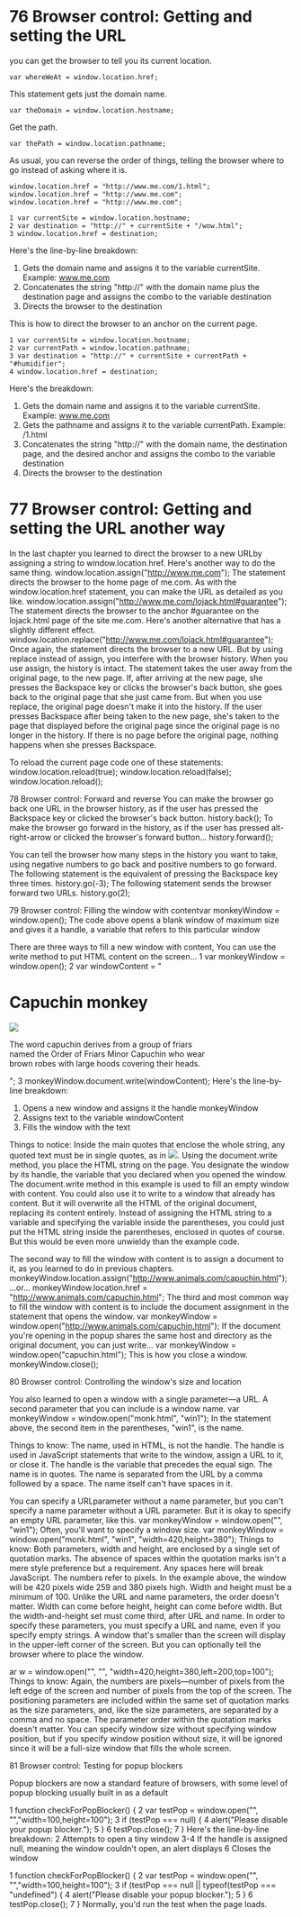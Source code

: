 # 76 Browser control: Getting and setting the URL

you can get the browser to tell you its current location.
```
var whereWeAt = window.location.href;
```
This statement gets just the domain name.
```
var theDomain = window.location.hostname;
```
Get the path.
```
var thePath = window.location.pathname;
```
As usual, you can reverse the order of things, telling the browser where to go instead of
asking where it is.
```
window.location.href = "http://www.me.com/1.html";
window.location.href = "http://www.me.com";
window.location.href = "http://www.me.com";
```
```
1 var currentSite = window.location.hostname;
2 var destination = "http://" + currentSite + "/wow.html";
3 window.location.href = destination;
```
Here's the line-by-line breakdown:
1. Gets the domain name and assigns it to the variable currentSite. Example:
www.me.com
2. Concatenates the string "http://" with the domain name plus the destination page and
assigns the combo to the variable destination
3. Directs the browser to the destination

This is how to direct the browser to an anchor on the current page.
```
1 var currentSite = window.location.hostname;
2 var currentPath = window.location.pathname;
3 var destination = "http://" + currentSite + currentPath + "#humidifier";
4 window.location.href = destination;
```
Here's the breakdown:
1. Gets the domain name and assigns it to the variable currentSite. Example:
www.me.com
2. Gets the pathname and assigns it to the variable currentPath. Example: /1.html
3. Concatenates the string "http://" with the domain name, the destination page, and the
desired anchor and assigns the combo to the variable destination
4. Directs the browser to the destination

# 77 Browser control: Getting and setting the URL another way

In the last chapter you learned to direct the browser to a new URLby assigning a string to
window.location.href. Here's another way to do the same thing.
window.location.assign("http://www.me.com");
The statement directs the browser to the home page of me.com.
As with the window.location.href statement, you can make the URL as detailed as you
like.
window.location.assign("http://www.me.com/lojack.html#guarantee");
The statement directs the browser to the anchor #guarantee on the lojack.html page of the
site me.com.
Here's another alternative that has a slightly different effect.
window.location.replace("http://www.me.com/lojack.html#guarantee");
Once again, the statement directs the browser to a new URL. But by using replace
instead of assign, you interfere with the browser history. When you use assign, the history is
intact. The statement takes the user away from the original page, to the new page. If, after
arriving at the new page, she presses the Backspace key or clicks the browser's back button,
she goes back to the original page that she just came from. But when you use replace, the
original page doesn't make it into the history. If the user presses Backspace after being taken
to the new page, she's taken to the page that displayed before the original page since the
original page is no longer in the history. If there is no page before the original page, nothing
happens when she presses Backspace.

To reload the current page code one of these statements:
window.location.reload(true);
window.location.reload(false);
window.location.reload();

78
Browser control:
Forward and reverse
You can make the browser go back one URL in the browser history, as if the user has
pressed the Backspace key or clicked the browser's back button.
history.back();
To make the browser go forward in the history, as if the user has pressed alt-right-arrow
or clicked the browser's forward button...
history.forward();

You can tell the browser how many steps in the history you want to take, using negative
numbers to go back and positive numbers to go forward. The following statement is the
equivalent of pressing the Backspace key three times.
history.go(-3);
The following statement sends the browser forward two URLs.
history.go(2);

79
Browser control:
Filling the window with contentvar monkeyWindow = window.open();
The code above opens a blank window of maximum size and gives it a handle, a variable
that refers to this particular window

There are three ways to fill a new window with content, You can use the write method to
put HTML content on the screen...
1 var monkeyWindow = window.open();
2 var windowContent = "<h1>Capuchin monkey</h1><img src= 'monkey.jpg'><p>The word capuchin derives from a
group of friars<br>named the Order of Friars Minor Capuchin who wear<br>brown
robes with large hoods covering their heads.</p>";
3 monkeyWindow.document.write(windowContent);
Here's the line-by-line breakdown:
1. Opens a new window and assigns it the handle monkeyWindow
2. Assigns text to the variable windowContent
3. Fills the window with the text

Things to notice:
Inside the main quotes that enclose the whole string, any quoted text must be in single
quotes, as in <img src='monkey.jpg'>.
Using the document.write method, you place the HTML string on the page. You
designate the window by its handle, the variable that you declared when you opened the
window.
The document.write method in this example is used to fill an empty window with
content. You could also use it to write to a window that already has content. But it will
overwrite all the HTML of the original document, replacing its content entirely.
Instead of assigning the HTML string to a variable and specifying the variable inside the
parentheses, you could just put the HTML string inside the parentheses, enclosed in
quotes of course. But this would be even more unwieldy than the example code.

The second way to fill the window with content is to assign a document to it, as you
learned to do in previous chapters.
monkeyWindow.location.assign("http://www.animals.com/capuchin.html");
...or...
monkeyWindow.location.href = "http://www.animals.com/capuchin.html";
The third and most common way to fill the window with content is to include the
document assignment in the statement that opens the window.
var monkeyWindow = window.open("http://www.animals.com/capuchin.html");
If the document you're opening in the popup shares the same host and directory as the
original document, you can just write...
var monkeyWindow = window.open("capuchin.html");
This is how you close a window.
monkeyWindow.close();

80
Browser control:
Controlling the window's size and location

You also learned to open a window with a single parameter—a URL.
A second parameter that you can include is a window name.
var monkeyWindow = window.open("monk.html", "win1");
In the statement above, the second item in the parentheses, "win1", is the name.

Things to know:
The name, used in HTML, is not the handle. The handle is used in JavaScript statements
that write to the window, assign a URL to it, or close it. The handle is the variable that
precedes the equal sign.
The name is in quotes.
The name is separated from the URL by a comma followed by a space.
The name itself can't have spaces in it.

You can specify a URLparameter without a name parameter, but you can't specify a name
parameter without a URL parameter. But it is okay to specify an empty URL parameter, like
this.
var monkeyWindow = window.open("", "win1");
Often, you'll want to specify a window size.
var monkeyWindow = window.open("monk.html", "win1", "width=420,height=380");
Things to know:
Both parameters, width and height, are enclosed by a single set of quotation marks.
The absence of spaces within the quotation marks isn't a mere style preference but a
requirement. Any spaces here will break JavaScript.
The numbers refer to pixels. In the example above, the window will be 420 pixels wide
259
and 380 pixels high.
Width and height must be a minimum of 100.
Unlike the URL and name parameters, the order doesn't matter. Width can come before
height, height can come before width. But the width-and-height set must come third, after
URL and name.
In order to specify these parameters, you must specify a URL and name, even if you
specify empty strings.
A window that's smaller than the screen will display in the upper-left corner of the
screen. But you can optionally tell the browser where to place the window.

ar w = window.open("", "", "width=420,height=380,left=200,top=100");
Things to know:
Again, the numbers are pixels—number of pixels from the left edge of the screen and
number of pixels from the top of the screen.
The positioning parameters are included within the same set of quotation marks as the
size parameters, and, like the size parameters, are separated by a comma and no space.
The parameter order within the quotation marks doesn't matter.
You can specify window size without specifying window position, but if you specify
window position without size, it will be ignored since it will be a full-size window that
fills the whole screen.

81
Browser control:
Testing for popup blockers

Popup blockers are now a standard feature of browsers, with some level of popup
blocking usually built in as a default

1 function checkForPopBlocker() {
2 var testPop = window.open("", "","width=100,height=100");
3 if (testPop === null) {
4 alert("Please disable your popup blocker.");
5 }
6 testPop.close();
7 }
Here's the line-by-line breakdown:
2 Attempts to open a tiny window
3-4 If the handle is assigned null, meaning the window couldn't open, an alert displays
6 Closes the window

1 function checkForPopBlocker() {
2 var testPop = window.open("", "","width=100,height=100");
3 if (testPop === null || typeof(testPop === "undefined") {
4 alert("Please disable your popup blocker.");
5 }
6 testPop.close();
7 }
Normally, you'd run the test when the page loads.
<body onLoad ="checkForPopBlocker();">
